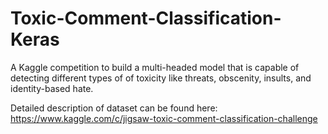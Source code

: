 # Toxic-Comment-Classification-Keras

A Kaggle competition to build a multi-headed model that is capable of detecting different types of of toxicity like threats, obscenity, insults, and identity-based hate.

Detailed description of dataset can be found here: https://www.kaggle.com/c/jigsaw-toxic-comment-classification-challenge
